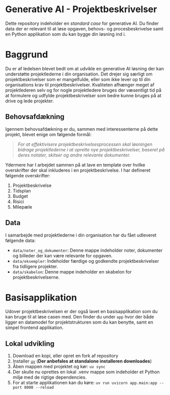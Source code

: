 # Generative AI - Projektbeskrivelser
Dette repository indeholder en _standard case_ for generative AI. Du finder data der er relevant til at løse opgaven, behovs- og procesbeskrivelse samt en Python applikation som du kan bygge din løsning ind i. 

# Baggrund
Du er af ledelsen blevet bedt om at udvikle en generative AI løsning der kan understøtte projektlederne i din organisation. Det drejer sig særligt om projektbeskrivelser som er mangelfulde, eller som ikke lever op til din organisations krav til projektbeskrivelser. Kvaliteten afhænger meget af projektlederen selv og for nogle projektledere bruges der væsentligt tid på at formulere og udfylde projektbeskrivelser som bedre kunne bruges på at drive og lede projekter.

## Behovsafdækning
Igennem behovsafdækning er du, sammen med interessenterne på dette projekt, blevet enige om følgende formål:

>	_For at effektivisere projektbeskrivelsesprocessen skal løsningen bidrage projektlederne i at oprette nye projektbeskrivelser, baseret på deres notater, skitser og andre relevante dokumenter._

Ydermere har I arbejdet sammen på at lave en template over hvilke overskrifter der skal inkluderes i en projektbeskrivelse. I har defineret følgende overskrifter:

1. Projektbeskrivelse
2. Tidsplan
3. Budget
4. Risici
5. Milepæle

## Data
I samarbejde med projektlederne i din organisation har du fået udleveret følgende data:
- `data/noter_og_dokumenter`: Denne mappe indeholder noter, dokumenter og billeder der kan være relevante for opgaven.
- `data/eksempler`: Indeholder færdige og godkendte projektbeskrivelser fra tidligere projekter.
- `data/skabelon`: Denne mappe indeholder en skabelon for projektbeskrivelserne.

# Basisapplikation
Udover projektbeskrivelsen er der også lavet en basisapplikation som du kan bruge til at løse casen med. Den finder du under `app` hvor der både ligger en datamodel for projektstrukturen som du kan benytte, samt en simpel frontend applikation. 

## Lokal udvikling
1. Download en kopi, eller opret en fork af repository
2. Installer [`uv`](https://docs.astral.sh/uv/getting-started/installation/#__tabbed_1_2) (**Der anbefales at standalone installeren downloades**)
3. Åben mappen med projektet og kør: `uv sync`
4. Der skulle nu oprettes en lokal .venv mappe som indeholder et Python miljø med de rigtige dependencies.
5. For at starte applikationen kan du køre: `uv run uvicorn app.main:app --port 8000 --reload`
